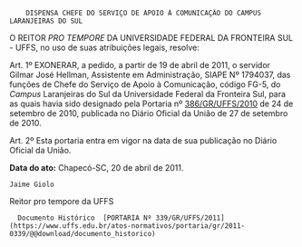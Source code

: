         DISPENSA CHEFE DO SERVIÇO DE APOIO À COMUNICAÇÃO DO CAMPUS LARANJEIRAS DO SUL  

O REITOR  *PRO TEMPORE*  DA UNIVERSIDADE FEDERAL DA FRONTEIRA SUL - UFFS, no uso de suas atribuições legais, resolve:

  Art. 1º EXONERAR, a pedido, a partir de 19 de abril de 2011, o servidor Gilmar José Hellman, Assistente em Administração, SIAPE Nº 1794037, das funções de Chefe do Serviço de Apoio à Comunicação, código FG-5, do  *Campus*  Laranjeiras do Sul da Universidade Federal da Fronteira Sul, para as quais havia sido designado pela Portaria nº  [386/GR/UFFS/2010](https://www.uffs.edu.br/atos-normativos/portaria/gr/2010-0386) de 24 de setembro de 2010, publicada no Diário Oficial da União de 27 de setembro de 2010. 

 Art. 2º Esta portaria entra em vigor na data de sua publicação no Diário Oficial da União.

  

   **Data do ato:** Chapecó-SC, 20 de abril de 2011.   
 

    Jaime Giolo    
 Reitor pro tempore da UFFS 

      Documento Histórico  [PORTARIA Nº 339/GR/UFFS/2011](https://www.uffs.edu.br/atos-normativos/portaria/gr/2011-0339/@@download/documento_historico)     
      